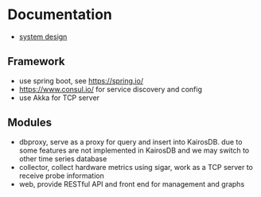 # Documentation

- [system design](design.md)

## Framework

- use spring boot, see https://spring.io/
- https://www.consul.io/ for service discovery and config
- use Akka for TCP server

## Modules

- dbproxy, serve as a proxy for query and insert into KairosDB. due to some features are not implemented in KairosDB
and we may switch to other time series database
- collector, collect hardware metrics using sigar, work as a TCP server to receive probe information
- web, provide RESTful API and front end for management and graphs
